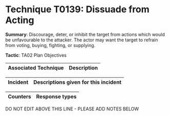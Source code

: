 # Technique T0139: Dissuade from Acting

**Summary**: Discourage, deter, or inhibit the target from actions which would be unfavourable to the attacker. The actor may want the target to refrain from voting, buying, fighting, or supplying. 

**Tactic**: TA02 Plan Objectives 


| Associated Technique | Description |
| --------- | ------------------------- |



| Incident | Descriptions given for this incident |
| -------- | -------------------- |



| Counters | Response types |
| -------- | -------------- |


DO NOT EDIT ABOVE THIS LINE - PLEASE ADD NOTES BELOW